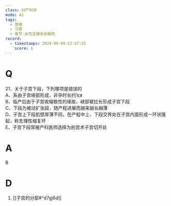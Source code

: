 ```yaml
---
class: 妇产科学
mode: A1
tags:
  - 景晴
  - 习题
  - 章节-女性生殖系统解剖
record:
  - timestamps: 2024-09-09-13:47:25
    score: 1
---
```


# Q
21、关于子宫下段，下列哪项是错误的  
A、系由子宫峡部形成，非孕时长约1㎝  
B、临产后由于子宫收缩极性的缘故，峡部被拉长形成子宫下段  
C、下段为被动扩张段，随产程进展而越来越长越薄  
D、子宫上下段肌壁厚薄不同，在产程中上、下段交界处在子宫内面形成一环状隆起，称生理性缩复环  
E、子宫下段常被产科医师选择为剖宫术子宫切开处  
# A
B
# D
1. [[子宫的分部#^d7gj6d]]
